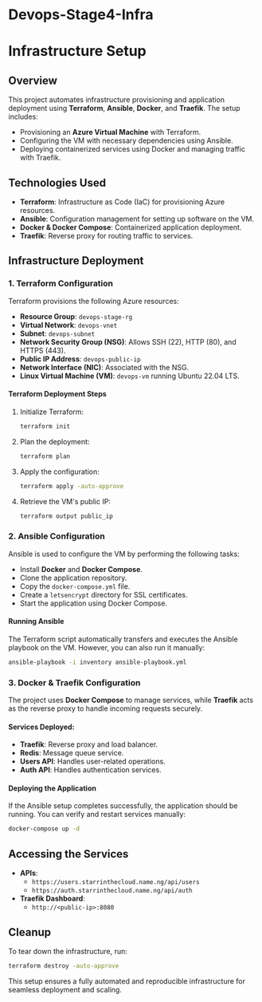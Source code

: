 # Devops-Stage4-Infra

# Infrastructure Setup

## Overview
This project automates infrastructure provisioning and application deployment using **Terraform**, **Ansible**, **Docker**, and **Traefik**. The setup includes:

- Provisioning an **Azure Virtual Machine** with Terraform.
- Configuring the VM with necessary dependencies using Ansible.
- Deploying containerized services using Docker and managing traffic with Traefik.

## Technologies Used

- **Terraform**: Infrastructure as Code (IaC) for provisioning Azure resources.
- **Ansible**: Configuration management for setting up software on the VM.
- **Docker & Docker Compose**: Containerized application deployment.
- **Traefik**: Reverse proxy for routing traffic to services.

## Infrastructure Deployment

### 1. Terraform Configuration
Terraform provisions the following Azure resources:

- **Resource Group**: `devops-stage-rg`
- **Virtual Network**: `devops-vnet`
- **Subnet**: `devops-subnet`
- **Network Security Group (NSG)**: Allows SSH (22), HTTP (80), and HTTPS (443).
- **Public IP Address**: `devops-public-ip`
- **Network Interface (NIC)**: Associated with the NSG.
- **Linux Virtual Machine (VM)**: `devops-vm` running Ubuntu 22.04 LTS.

#### Terraform Deployment Steps
1. Initialize Terraform:
   ```sh
   terraform init
   ```
2. Plan the deployment:
   ```sh
   terraform plan
   ```
3. Apply the configuration:
   ```sh
   terraform apply -auto-approve
   ```
4. Retrieve the VM's public IP:
   ```sh
   terraform output public_ip
   ```

### 2. Ansible Configuration
Ansible is used to configure the VM by performing the following tasks:

- Install **Docker** and **Docker Compose**.
- Clone the application repository.
- Copy the `docker-compose.yml` file.
- Create a `letsencrypt` directory for SSL certificates.
- Start the application using Docker Compose.

#### Running Ansible
The Terraform script automatically transfers and executes the Ansible playbook on the VM. However, you can also run it manually:

```sh
ansible-playbook -i inventory ansible-playbook.yml
```

### 3. Docker & Traefik Configuration
The project uses **Docker Compose** to manage services, while **Traefik** acts as the reverse proxy to handle incoming requests securely.

#### Services Deployed:

- **Traefik**: Reverse proxy and load balancer.
- **Redis**: Message queue service.
- **Users API**: Handles user-related operations.
- **Auth API**: Handles authentication services.

#### Deploying the Application
If the Ansible setup completes successfully, the application should be running. You can verify and restart services manually:

```sh
docker-compose up -d
```

## Accessing the Services

- **APIs**:
  - `https://users.starrinthecloud.name.ng/api/users`
  - `https://auth.starrinthecloud.name.ng/api/auth`
- **Traefik Dashboard**:
  - `http://<public-ip>:8080`

## Cleanup
To tear down the infrastructure, run:

```sh
terraform destroy -auto-approve
```

This setup ensures a fully automated and reproducible infrastructure for seamless deployment and scaling.
